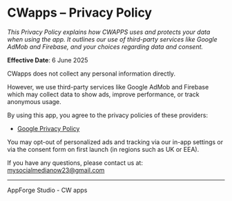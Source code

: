 # CWapps – Privacy Policy

*This Privacy Policy explains how CWAPPS uses and protects your data when using the app. It outlines our use of third-party services like Google AdMob and Firebase, and your choices regarding data and consent.*

**Effective Date**: 6 June 2025

CWapps does not collect any personal information directly.

However, we use third-party services like Google AdMob and Firebase which may collect data to show ads, improve performance, or track anonymous usage.

By using this app, you agree to the privacy policies of these providers:

* [Google Privacy Policy](https://policies.google.com/privacy)

You may opt-out of personalized ads and tracking via our in-app settings or via the consent form on first launch (in regions such as UK or EEA).


If you have any questions, please contact us at: [mysocialmedianow23@gmail.com](mailto:mysocialmedianow23@gmail.com)

---

AppForge Studio - CW apps
